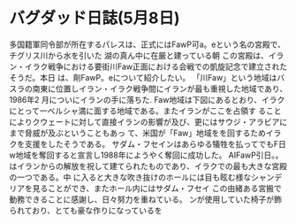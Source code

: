 # バグダッド日誌(5月8日)

多国籍軍同令部が所在するパレスは、正式にはFawP可a。eという名の宮殿で、チグリス川から水を引いた
湖の真ん中に在厳と建っている朝
この宮殿は、イラン・イラク戦争における要街川Faw正面における会戦での凱旋記念で建立されたそうだ。本日
は、劑FawP。eについて紹介したい。
「川Faw」という地域はバスラの南東に位置しイラン・イラク戦争間にイランが最も重視した地域であり、1986年2
月についにイランの手に落ちた.
Faw地域は下図にあるとおり、イラクにとって一ベルシャ満に面する地域である。またイランがここを占領す
ることによりクウェートに対して直接イランの影響が及び、更にはサウジ・アラビアにまで脅威が及ぶということもあっ
て、米国が「Faw」地域をを回するためイラクを支援をしたそうである。
サダム・フセインはあらゆる犠牲を払ってでもF日w地域を奪回すると宣言し1988年にようやく奪回に成功した。
AIFawP引日。。はイランからの解放を祝して建てられたものであり、イラクでの最も大きな宮殿の一つである。中
に入ると大きな吹き抜けのホールには目も眩む様なシャンデリアを見ることができ、またホール内にはサダム・フセイ
この由緒ある宮搬で動務できることに感謝し、日々努力を重ねている。
ンが使用していた椅子が飾られており、とても豪な作りになっているを
